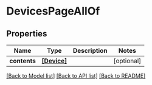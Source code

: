 # DevicesPageAllOf


## Properties
Name | Type | Description | Notes
------------ | ------------- | ------------- | -------------
**contents** | [**[Device]**](Device.md) |  | [optional] 

[[Back to Model list]](../README.md#documentation-for-models) [[Back to API list]](../README.md#documentation-for-api-endpoints) [[Back to README]](../README.md)


